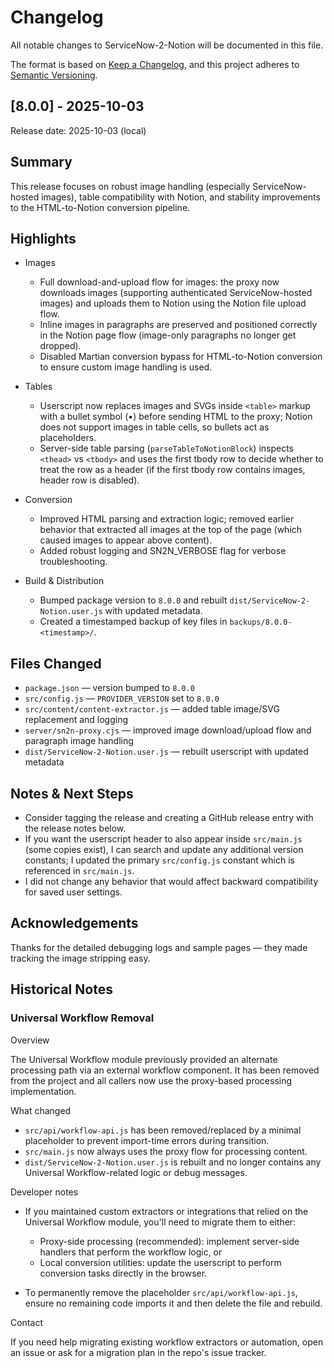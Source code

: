 # Changelog

All notable changes to ServiceNow-2-Notion will be documented in this file.

The format is based on [Keep a Changelog](https://keepachangelog.com/en/1.0.0/),
and this project adheres to [Semantic Versioning](https://semver.org/spec/v2.0.0.html).

## [8.0.0] - 2025-10-03

Release date: 2025-10-03 (local)

Summary
-------
This release focuses on robust image handling (especially ServiceNow-hosted images), table compatibility with Notion, and stability improvements to the HTML-to-Notion conversion pipeline.

Highlights
----------
- Images
  - Full download-and-upload flow for images: the proxy now downloads images (supporting authenticated ServiceNow-hosted images) and uploads them to Notion using the Notion file upload flow.
  - Inline images in paragraphs are preserved and positioned correctly in the Notion page flow (image-only paragraphs no longer get dropped).
  - Disabled Martian conversion bypass for HTML-to-Notion conversion to ensure custom image handling is used.

- Tables
  - Userscript now replaces images and SVGs inside `<table>` markup with a bullet symbol (•) before sending HTML to the proxy; Notion does not support images in table cells, so bullets act as placeholders.
  - Server-side table parsing (`parseTableToNotionBlock`) inspects `<thead>` vs `<tbody>` and uses the first tbody row to decide whether to treat the row as a header (if the first tbody row contains images, header row is disabled).

- Conversion
  - Improved HTML parsing and extraction logic; removed earlier behavior that extracted all images at the top of the page (which caused images to appear above content).
  - Added robust logging and SN2N_VERBOSE flag for verbose troubleshooting.

- Build & Distribution
  - Bumped package version to `8.0.0` and rebuilt `dist/ServiceNow-2-Notion.user.js` with updated metadata.
  - Created a timestamped backup of key files in `backups/8.0.0-<timestamp>/`.

Files Changed
-------------
- `package.json` — version bumped to `8.0.0`
- `src/config.js` — `PROVIDER_VERSION` set to `8.0.0`
- `src/content/content-extractor.js` — added table image/SVG replacement and logging
- `server/sn2n-proxy.cjs` — improved image download/upload flow and paragraph image handling
- `dist/ServiceNow-2-Notion.user.js` — rebuilt userscript with updated metadata

Notes & Next Steps
------------------
- Consider tagging the release and creating a GitHub release entry with the release notes below.
- If you want the userscript header to also appear inside `src/main.js` (some copies exist), I can search and update any additional version constants; I updated the primary `src/config.js` constant which is referenced in `src/main.js`.
- I did not change any behavior that would affect backward compatibility for saved user settings.

Acknowledgements
----------------
Thanks for the detailed debugging logs and sample pages — they made tracking the image stripping easy.

## Historical Notes

### Universal Workflow Removal

Overview

The Universal Workflow module previously provided an alternate processing path
via an external workflow component. It has been removed from the project and
all callers now use the proxy-based processing implementation.

What changed

- `src/api/workflow-api.js` has been removed/replaced by a minimal placeholder
  to prevent import-time errors during transition.
- `src/main.js` now always uses the proxy flow for processing content.
- `dist/ServiceNow-2-Notion.user.js` is rebuilt and no longer contains any
  Universal Workflow-related logic or debug messages.

Developer notes

- If you maintained custom extractors or integrations that relied on the
  Universal Workflow module, you'll need to migrate them to either:

  - Proxy-side processing (recommended): implement server-side handlers that
    perform the workflow logic, or
  - Local conversion utilities: update the userscript to perform conversion
    tasks directly in the browser.

- To permanently remove the placeholder `src/api/workflow-api.js`, ensure no
  remaining code imports it and then delete the file and rebuild.

Contact

If you need help migrating existing workflow extractors or automation, open an
issue or ask for a migration plan in the repo's issue tracker.